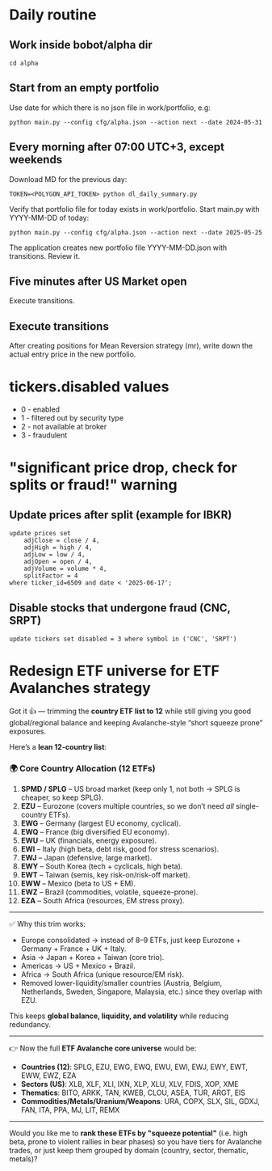 # Daily routine

## Work inside bobot/alpha dir

    cd alpha

## Start from an empty portfolio

Use date for which there is no json file in work/portfolio, e.g:

    python main.py --config cfg/alpha.json --action next --date 2024-05-31

## Every morning after 07:00 UTC+3, except weekends

Download MD for the previous day:

    TOKEN=<POLYGON_API_TOKEN> python dl_daily_summary.py

Verify that portfolio file for today exists in work/portfolio. Start main.py with YYYY-MM-DD of today:

    python main.py --config cfg/alpha.json --action next --date 2025-05-25

The application creates new portfolio file YYYY-MM-DD.json with transitions. Review it.

## Five minutes after US Market open

Execute transitions.

## Execute transitions

After creating positions for Mean Reversion strategy (mr), write down the actual entry price in the new portfolio.

# tickers.disabled values

  * 0 - enabled
  * 1 - filtered out by security type
  * 2 - not available at broker
  * 3 - fraudulent




# "significant price drop, check for splits or fraud!" warning

## Update prices after split (example for IBKR)

```
update prices set
	adjClose = close / 4,
	adjHigh = high / 4,
	adjLow = low / 4,
	adjOpen = open / 4,
	adjVolume = volume * 4,
	splitFactor = 4
where ticker_id=6509 and date < '2025-06-17';
```

## Disable stocks that undergone fraud (CNC, SRPT)

```
update tickers set disabled = 3 where symbol in ('CNC', 'SRPT')
```

# Redesign ETF universe for ETF Avalanches strategy

Got it 👍 — trimming the **country ETF list to 12** while still giving you good global/regional balance and keeping Avalanche-style “short squeeze prone” exposures.

Here’s a **lean 12-country list**:

### 🌍 Core Country Allocation (12 ETFs)

1. **SPMD / SPLG** – US broad market (keep only 1, not both → SPLG is cheaper, so keep SPLG).
2. **EZU** – Eurozone (covers multiple countries, so we don’t need *all* single-country ETFs).
3. **EWG** – Germany (largest EU economy, cyclical).
4. **EWQ** – France (big diversified EU economy).
5. **EWU** – UK (financials, energy exposure).
6. **EWI** – Italy (high beta, debt risk, good for stress scenarios).
7. **EWJ** – Japan (defensive, large market).
8. **EWY** – South Korea (tech + cyclicals, high beta).
9. **EWT** – Taiwan (semis, key risk-on/risk-off market).
10. **EWW** – Mexico (beta to US + EM).
11. **EWZ** – Brazil (commodities, volatile, squeeze-prone).
12. **EZA** – South Africa (resources, EM stress proxy).

---

✅ Why this trim works:

* Europe consolidated → instead of 8–9 ETFs, just keep Eurozone + Germany + France + UK + Italy.
* Asia → Japan + Korea + Taiwan (core trio).
* Americas → US + Mexico + Brazil.
* Africa → South Africa (unique resource/EM risk).
* Removed lower-liquidity/smaller countries (Austria, Belgium, Netherlands, Sweden, Singapore, Malaysia, etc.) since they overlap with EZU.

This keeps **global balance, liquidity, and volatility** while reducing redundancy.

---

👉 Now the full **ETF Avalanche core universe** would be:

* **Countries (12)**: SPLG, EZU, EWG, EWQ, EWU, EWI, EWJ, EWY, EWT, EWW, EWZ, EZA
* **Sectors (US)**: XLB, XLF, XLI, IXN, XLP, XLU, XLV, FDIS, XOP, XME
* **Thematics**: BITO, ARKK, TAN, KWEB, CLOU, ASEA, TUR, ARGT, EIS
* **Commodities/Metals/Uranium/Weapons**: URA, COPX, SLX, SIL, GDXJ, FAN, ITA, PPA, MJ, LIT, REMX

---

Would you like me to **rank these ETFs by "squeeze potential"** (i.e. high beta, prone to violent rallies in bear phases) so you have tiers for Avalanche trades, or just keep them grouped by domain (country, sector, thematic, metals)?
